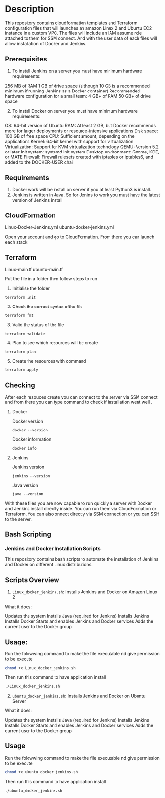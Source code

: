 # Description
This repository contains cloudformation templates and Terraform configuration files that will launches an amazon Linux 2 and Ubuntu EC2 instance in a custom VPC. The files will include an IAM assume role attached to them
for SSM connect. And with the user data of each files will allow installation of Docker and Jenkins.

## Prerequisites
1. To install Jenkins on a server you must have minimum hardware requirements:

256 MB of RAM
1 GB of drive space (although 10 GB is a recommended minimum if running Jenkins as a Docker container)
Recommended hardware configuration for a small team:
4 GB+ of RAM
50 GB+ of drive space

2. To install Docker on server you must have minimum hardware requirements:

OS: 64-bit version of Ubuntu
RAM: At least 2 GB, but Docker recommends more for larger deployments or resource-intensive applications
Disk space: 100 GB of free space
CPU: Sufficient amount, depending on the applications
Kernel: 64-bit kernel with support for virtualization
Virtualization: Support for KVM virtualization technology
QEMU: Version 5.2 or later
Init system: systemd init system
Desktop environment: Gnome, KDE, or MATE
Firewall: Firewall rulesets created with iptables or iptables6, and added to the DOCKER-USER chai
   
## Requirements
1. Docker work  will be install on server if you at least Python3 is install.
2. Jenkins is written in Java. So for Jenins to work you must have the latest version of Jenkins install
   
## CloudFormation
Linux-Docker-Jenkins.yml 
ubuntu-docker-jenkins.yml

Open your account and go to CloudFormation. From there you can launch each stack.

## Terraform
Linux-main.tf
ubuntu-main.tf

Put the file in a folder then follow steps to run 

1. Initialise the folder
```
terraform init
```

2. Check the correct syntax ofthe file
```
terraform fmt
```

3. Valid the status of the file
```
terraform validate
```
4. Plan to see which resources will be create
```
terraform plan
```
5. Create the resources with command
```
terraform apply
```
## Checking

After each resouces create you can connect to the server via SSM connect and from there you  can type command to check if installation went well .

1. Docker

   Docker version
   ```
   docker --version
   ```
   Docker information
   ```
   docker info
   ```

2. Jenkins

   Jenkins version
   ```
   jenkins --version
   ```
   Java version
   ```
   java --version
   ```


With these files you are now capable to run quickly a server with Docker and Jenkins install directly inside. You can run them via CloudFormation or Terraform. You can also onnect directly via SSM 
connection or you can SSH to  the server. 

## Bash Scripting

### Jenkins and Docker Installation Scripts

This repository contains bash scripts to automate the installation of Jenkins and Docker on different Linux distributions.

## Scripts Overview

1. `Linux_docker_jenkins.sh`: Installs Jenkins and Docker on Amazon Linux 2
   
What it does:

Updates the system
Installs Java (required for Jenkins)
Installs Jenkins
Installs Docker
Starts and enables Jenkins and Docker services
Adds the current user to the Docker group

## Usage:

Run the folowwing command to make the file executable nd give permission to be execute

```bash
chmod +x Linux_docker_jenkins.sh
```
Then run this command to have application install

```bash
./Linux_docker_jenkins.sh
```

2. `ubuntu_docker_jenkins.sh`: Installs Jenkins and Docker on Ubuntu Server

What it does:

Updates the system
Installs Java (required for Jenkins)
Installs Jenkins
Installs Docker
Starts and enables Jenkins and Docker services
Adds the current user to the Docker group

## Usage 

Run the folowwing command to make the file executable nd give permission to be execute

```bash
chmod +x ubuntu_docker_jenkins.sh
```
Then run this command to have application install

```bash
./ubuntu_docker_jenkins.sh
```




